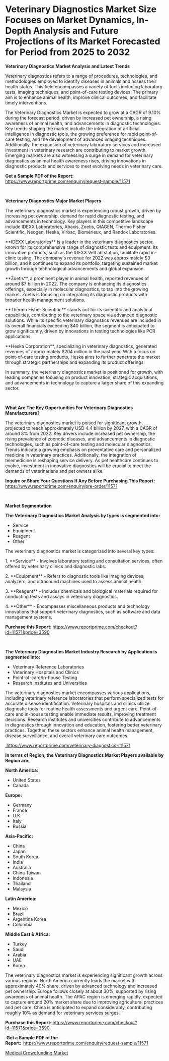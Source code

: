 <p><h1>Veterinary Diagnostics Market Size Focuses on Market Dynamics, In-Depth Analysis and Future Projections of its Market Forecasted for Period from 2025 to 2032</h1></p><p><strong>Veterinary Diagnostics Market Analysis and Latest Trends</strong></p>
<p><p>Veterinary diagnostics refers to a range of procedures, technologies, and methodologies employed to identify diseases in animals and assess their health status. This field encompasses a variety of tools including laboratory tests, imaging techniques, and point-of-care testing devices. The primary aim is to enhance animal health, improve clinical outcomes, and facilitate timely interventions.</p><p>The Veterinary Diagnostics Market is expected to grow at a CAGR of 9.10% during the forecast period, driven by increased pet ownership, a rising awareness of animal health, and advancements in diagnostic technologies. Key trends shaping the market include the integration of artificial intelligence in diagnostic tools, the growing preference for rapid point-of-care testing, and the development of advanced imaging techniques. Additionally, the expansion of veterinary laboratory services and increased investment in veterinary research are contributing to market growth. Emerging markets are also witnessing a surge in demand for veterinary diagnostics as animal health awareness rises, driving innovations in diagnostic products and services to meet evolving needs in veterinary care.</p></p>
<p><strong>Get a Sample PDF of the Report:&nbsp;</strong> <a href="https://www.reportprime.com/enquiry/request-sample/11571?utm_campaign=2207&utm_medium=2&utm_source=Github&utm_content=ia&utm_term=21032025&utm_id=veterinary-diagnostics">https://www.reportprime.com/enquiry/request-sample/11571</a></p>
<p>&nbsp;</p>
<p><strong>Veterinary Diagnostics Major Market Players</strong></p>
<p><p>The veterinary diagnostics market is experiencing robust growth, driven by increasing pet ownership, demand for rapid diagnostic testing, and advancements in technology. Key players in this competitive landscape include IDEXX Laboratories, Abaxis, Zoetis, QIAGEN, Thermo Fisher Scientific, Neogen, Heska, Virbac, Biomérieux, and Randox Laboratories.</p><p>**IDEXX Laboratories** is a leader in the veterinary diagnostics sector, known for its comprehensive range of diagnostic tests and equipment. Its innovative products, such as the IDEXX VetLab station, facilitate rapid in-clinic testing. The company's revenue for 2022 was approximately $3 billion, and it continues to expand its portfolio, targeting sustained market growth through technological advancements and global expansion.</p><p>**Zoetis**, a prominent player in animal health, reported revenues of around $7 billion in 2022. The company is enhancing its diagnostics offerings, especially in molecular diagnostics, to tap into the growing market. Zoetis is focusing on integrating its diagnostic products with broader health management solutions.</p><p>**Thermo Fisher Scientific** stands out for its scientific and analytical capabilities, contributing to the veterinary space via advanced diagnostic solutions. While its specific veterinary diagnostics revenues are included in its overall financials exceeding $40 billion, the segment is anticipated to grow significantly, driven by innovations in testing technologies like PCR applications.</p><p>**Heska Corporation**, specializing in veterinary diagnostics, generated revenues of approximately $204 million in the past year. With a focus on point-of-care testing products, Heska aims to further penetrate the market through strategic partnerships and expanding its product offerings.</p><p>In summary, the veterinary diagnostics market is positioned for growth, with leading companies focusing on product innovation, strategic acquisitions, and advancements in technology to capture a larger share of this expanding sector.</p></p>
<p>&nbsp;</p>
<p><strong>What Are The Key Opportunities For Veterinary Diagnostics Manufacturers?</strong></p>
<p><p>The veterinary diagnostics market is poised for significant growth, projected to reach approximately USD 4.4 billion by 2027, with a CAGR of around 8% from 2022. Key drivers include increased pet ownership, the rising prevalence of zoonotic diseases, and advancements in diagnostic technologies, such as point-of-care testing and molecular diagnostics. Trends indicate a growing emphasis on preventative care and personalized medicine in veterinary practices. Additionally, the integration of telemedicine is reshaping service delivery. As pet healthcare continues to evolve, investment in innovative diagnostics will be crucial to meet the demands of veterinarians and pet owners alike.</p></p>
<p><strong>Inquire or Share Your Questions If Any Before Purchasing This Report:</strong> <a href="https://www.reportprime.com/enquiry/pre-order/11571?utm_campaign=2207&utm_medium=2&utm_source=Github&utm_content=ia&utm_term=21032025&utm_id=veterinary-diagnostics">https://www.reportprime.com/enquiry/pre-order/11571</a></p>
<p>&nbsp;</p>
<p><strong>Market Segmentation</strong></p>
<p><strong>The Veterinary Diagnostics Market Analysis by types is segmented into:</strong></p>
<p><ul><li>Service</li><li>Equipment</li><li>Reagent</li><li>Other</li></ul></p>
<p><p>The veterinary diagnostics market is categorized into several key types: </p><p>1. **Service** - Involves laboratory testing and consultation services, often offered by veterinary clinics and diagnostic labs.</p><p>2. **Equipment** - Refers to diagnostic tools like imaging devices, analyzers, and ultrasound machines used to assess animal health.</p><p>3. **Reagent** - Includes chemicals and biological materials required for conducting tests and assays in veterinary diagnostics.</p><p>4. **Other** - Encompasses miscellaneous products and technology innovations that support veterinary diagnostics, such as software and data management systems.</p></p>
<p><strong>Purchase this Report:&nbsp;</strong><a href="https://www.reportprime.com/checkout?id=11571&price=3590&utm_campaign=2207&utm_medium=2&utm_source=Github&utm_content=ia&utm_term=21032025&utm_id=veterinary-diagnostics">https://www.reportprime.com/checkout?id=11571&price=3590</a></p>
<p>&nbsp;</p>
<p><strong>The Veterinary Diagnostics Market Industry Research by Application is segmented into:</strong></p>
<p><ul><li>Veterinary Reference Laboratories</li><li>Veterinary Hospitals and Clinics</li><li>Point-of-care/In-house Testing</li><li>Research Institutes and Universities</li></ul></p>
<p><p>The veterinary diagnostics market encompasses various applications, including veterinary reference laboratories that perform specialized tests for accurate disease identification. Veterinary hospitals and clinics utilize diagnostic tools for routine health assessments and urgent care. Point-of-care and in-house testing enable immediate results, improving treatment decisions. Research institutes and universities contribute to advancements in diagnostics through innovation and education, fostering better veterinary practices. Together, these sectors enhance animal health management, disease surveillance, and overall veterinary care outcomes.</p></p>
<p><a href="https://www.reportprime.com/veterinary-diagnostics-r11571?utm_campaign=2207&utm_medium=2&utm_source=Github&utm_content=ia&utm_term=21032025&utm_id=veterinary-diagnostics">&nbsp;https://www.reportprime.com/veterinary-diagnostics-r11571</a></p>
<p><strong>In terms of Region, the Veterinary Diagnostics Market Players available by Region are:</strong></p>
<p>
    <p> <strong> North America: </strong>
        <ul>
            <li>United States</li>
            <li>Canada</li>
        </ul>
        </p> 
    <p> <strong> Europe: </strong>
        <ul>
            <li>Germany</li>
            <li>France</li>
            <li>U.K.</li>
            <li>Italy</li>
            <li>Russia</li>
        </ul>
        </p> 
    <p> <strong> Asia-Pacific: </strong>
        <ul>
            <li>China</li>
            <li>Japan</li>
            <li>South Korea</li>
            <li>India</li>
            <li>Australia</li>
            <li>China Taiwan</li>
            <li>Indonesia</li>
            <li>Thailand</li>
            <li>Malaysia</li>
        </ul>
        </p> 
    <p> <strong> Latin America: </strong>
        <ul>
            <li>Mexico</li>
            <li>Brazil</li>
            <li>Argentina Korea</li>
            <li>Colombia</li>
        </ul>
        </p> 
    <p> <strong> Middle East & Africa: </strong>
        <ul>
            <li>Turkey</li>
            <li>Saudi</li>
            <li>Arabia</li>
            <li>UAE</li>
            <li>Korea</li>
        </ul>
    </p>
    </p>
<p><p>The veterinary diagnostics market is experiencing significant growth across various regions. North America currently leads the market with approximately 40% share, driven by advanced technology and increased pet ownership. Europe follows closely at about 30%, supported by rising awareness of animal health. The APAC region is emerging rapidly, expected to capture around 20% market share due to improving agricultural practices and pet care. China is anticipated to expand considerably, contributing roughly 10% as demand for veterinary services surges.</p></p>
<p><strong>Purchase this Report: </strong><a href="https://www.reportprime.com/checkout?id=11571&price=3590&utm_campaign=2207&utm_medium=2&utm_source=Github&utm_content=ia&utm_term=21032025&utm_id=veterinary-diagnostics">https://www.reportprime.com/checkout?id=11571&price=3590</a></p>
<p>&nbsp;<strong>Get a Sample PDF of the Report:&nbsp;&nbsp;</strong><a href="https://www.reportprime.com/enquiry/request-sample/11571?utm_campaign=2207&utm_medium=2&utm_source=Github&utm_content=ia&utm_term=21032025&utm_id=veterinary-diagnostics">https://www.reportprime.com/enquiry/request-sample/11571</a></p>
<p><strong></strong></p>
<p><p><a href="https://github.com/arionmp/Market-Research-Report-List-5/blob/main/medical-crowdfunding-market.md?utm_campaign=2207&utm_medium=2&utm_source=Github&utm_content=ia&utm_term=21032025&utm_id=veterinary-diagnostics">Medical Crowdfunding Market</a></p></p>